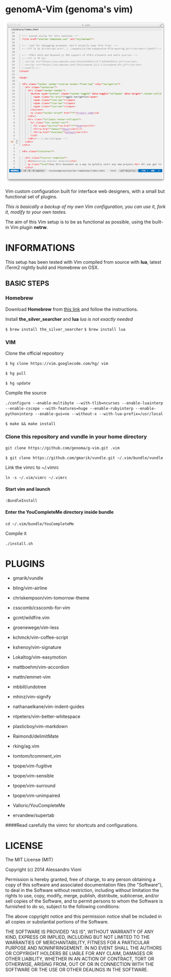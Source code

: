 genomA-Vim (genoma's vim)
=====

![genoma's vim](screen.png)

Vim custom configuration built for interface web designers, with a small but functional set of plugins.

_This is basically a backup of my own Vim configuration, you can use it, fork it, modify to your own tastes._

The aim of this Vim setup is to be as functional as possible, using the built-in Vim plugin **netrw**.

# INFORMATIONS

This setup has been tested with Vim compiled from source with **lua**, latest iTerm2 nightly build and Homebrew on OSX.

## BASIC STEPS

### Homebrew
Download **Homebrew** from [this link](http://brew.sh/) and follow the instructions.

Install **the_silver_searcher** and **lua**
_lua is not exactly needed_

`$ brew install the_silver_searcher`
`$ brew install lua`

### VIM
Clone the official repository

`$ hg clone https://vim.googlecode.com/hg/ vim`

`$ hg pull`

`$ hg update`

Compile the source

`./configure --enable-multibyte --with-tlib=ncurses --enable-luainterp --enable-cscope --with-features=huge --enable-rubyinterp --enable-pythoninterp --enable-gui=no --without-x --with-lua-prefix=/usr/local`

`$ make && make install`

### Clone this repository and vundle in your home directory

`git clone https://github.com/genoma/g-vim.git .vim`

`$ git clone https://github.com/gmarik/vundle.git ~/.vim/bundle/vundle`

Link the vimrc to ~/.vimrc

`ln -s ~/.vim/vimrc ~/.vimrc`

#### Start vim and launch 
`:BundleInstall`

#### Enter the YouCompleteMe directory inside bundle

`cd ~/.vim/bundle/YouCompleteMe`

Compile it

`./install.sh`

# PLUGINS

- gmarik/vundle

- bling/vim-airline
- chriskempson/vim-tomorrow-theme
- csscomb/csscomb-for-vim
- gcmt/wildfire.vim
- groenewege/vim-less
- kchmck/vim-coffee-script
- kshenoy/vim-signature
- Lokaltog/vim-easymotion
- mattboehm/vim-accordion
- mattn/emmet-vim
- mbbill/undotree
- mhinz/vim-signify
- nathanaelkane/vim-indent-guides
- ntpeters/vim-better-whitespace
- plasticboy/vim-markdown
- Raimondi/delimitMate
- rking/ag.vim
- tomtom/tcomment_vim
- tpope/vim-fugitive
- tpope/vim-sensible
- tpope/vim-surround
- tpope/vim-unimpaired

- Valloric/YouCompleteMe
- ervandew/supertab

####Read carefully the vimrc for shortcuts and configurations.

# LICENSE
The MIT License (MIT)

Copyright (c) 2014 Alessandro Vioni

Permission is hereby granted, free of charge, to any person obtaining a copy of
this software and associated documentation files (the "Software"), to deal in
the Software without restriction, including without limitation the rights to
use, copy, modify, merge, publish, distribute, sublicense, and/or sell copies of
the Software, and to permit persons to whom the Software is furnished to do so,
subject to the following conditions:

The above copyright notice and this permission notice shall be included in all
copies or substantial portions of the Software.

THE SOFTWARE IS PROVIDED "AS IS", WITHOUT WARRANTY OF ANY KIND, EXPRESS OR
IMPLIED, INCLUDING BUT NOT LIMITED TO THE WARRANTIES OF MERCHANTABILITY, FITNESS
FOR A PARTICULAR PURPOSE AND NONINFRINGEMENT. IN NO EVENT SHALL THE AUTHORS OR
COPYRIGHT HOLDERS BE LIABLE FOR ANY CLAIM, DAMAGES OR OTHER LIABILITY, WHETHER
IN AN ACTION OF CONTRACT, TORT OR OTHERWISE, ARISING FROM, OUT OF OR IN
CONNECTION WITH THE SOFTWARE OR THE USE OR OTHER DEALINGS IN THE SOFTWARE.
